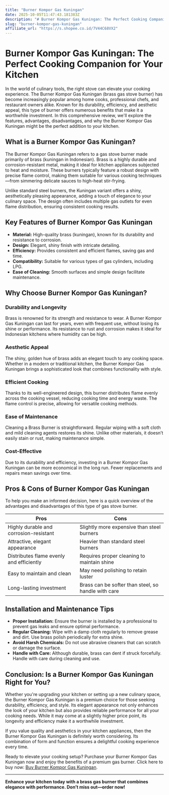 ```yaml
---
title: "Burner Kompor Gas Kuningan"
date: 2025-10-05T11:47:43.181383Z
description: "# Burner Kompor Gas Kuningan: The Perfect Cooking Companion for Your Kitchen..."
slug: "burner-kompor-gas-kuningan"
affiliate_url: "https://s.shopee.co.id/7V44C68VX2"
---
```

# Burner Kompor Gas Kuningan: The Perfect Cooking Companion for Your Kitchen

In the world of culinary tools, the right stove can elevate your cooking experience. The Burner Kompor Gas Kuningan (brass gas stove burner) has become increasingly popular among home cooks, professional chefs, and restaurant owners alike. Known for its durability, efficiency, and aesthetic appeal, this type of burner offers numerous benefits that make it a worthwhile investment. In this comprehensive review, we'll explore the features, advantages, disadvantages, and why the Burner Kompor Gas Kuningan might be the perfect addition to your kitchen.

## What is a Burner Kompor Gas Kuningan?

The Burner Kompor Gas Kuningan refers to a gas stove burner made primarily of brass (kuningan in Indonesian). Brass is a highly durable and corrosion-resistant metal, making it ideal for kitchen appliances subjected to heat and moisture. These burners typically feature a robust design with precise flame control, making them suitable for various cooking techniques—from simmering delicate sauces to high-heat stir-frying.

Unlike standard steel burners, the Kuningan variant offers a shiny, aesthetically pleasing appearance, adding a touch of elegance to your culinary space. The design often includes multiple gas outlets for even flame distribution, ensuring consistent cooking results.

## Key Features of Burner Kompor Gas Kuningan

- **Material:** High-quality brass (kuningan), known for its durability and resistance to corrosion.
- **Design:** Elegant, shiny finish with intricate detailing.
- **Efficiency:** Provides consistent and efficient flames, saving gas and time.
- **Compatibility:** Suitable for various types of gas cylinders, including LPG.
- **Ease of Cleaning:** Smooth surfaces and simple design facilitate maintenance.

## Why Choose Burner Kompor Gas Kuningan?

### Durability and Longevity

Brass is renowned for its strength and resistance to wear. A Burner Kompor Gas Kuningan can last for years, even with frequent use, without losing its shine or performance. Its resistance to rust and corrosion makes it ideal for Indonesian kitchens where humidity can be high.

### Aesthetic Appeal

The shiny, golden hue of brass adds an elegant touch to any cooking space. Whether in a modern or traditional kitchen, the Burner Kompor Gas Kuningan brings a sophisticated look that combines functionality with style.

### Efficient Cooking

Thanks to its well-engineered design, this burner distributes flame evenly across the cooking vessel, reducing cooking time and energy waste. The flame control is precise, allowing for versatile cooking methods.

### Ease of Maintenance

Cleaning a Brass Burner is straightforward. Regular wiping with a soft cloth and mild cleaning agents restores its shine. Unlike other materials, it doesn’t easily stain or rust, making maintenance simple.

### Cost-Effective

Due to its durability and efficiency, investing in a Burner Kompor Gas Kuningan can be more economical in the long run. Fewer replacements and repairs mean savings over time.

## Pros & Cons of Burner Kompor Gas Kuningan

To help you make an informed decision, here is a quick overview of the advantages and disadvantages of this type of gas stove burner.

| Pros                                       | Cons                                   |
|--------------------------------------------|----------------------------------------|
| Highly durable and corrosion-resistant   | Slightly more expensive than steel burners |
| Attractive, elegant appearance            | Heavier than standard steel burners   |
| Distributes flame evenly and efficiently| Requires proper cleaning to maintain shine |
| Easy to maintain and clean               | May need polishing to retain luster  |
| Long-lasting investment                   | Brass can be softer than steel, so handle with care |

## Installation and Maintenance Tips

- **Proper Installation:** Ensure the burner is installed by a professional to prevent gas leaks and ensure optimal performance.
- **Regular Cleaning:** Wipe with a damp cloth regularly to remove grease and dirt. Use brass polish periodically for extra shine.
- **Avoid Harsh Chemicals:** Do not use abrasive cleaners that can scratch or damage the surface.
- **Handle with Care:** Although durable, brass can dent if struck forcefully. Handle with care during cleaning and use.

## Conclusion: Is a Burner Kompor Gas Kuningan Right for You?

Whether you're upgrading your kitchen or setting up a new culinary space, the Burner Kompor Gas Kuningan is a premium choice for those seeking durability, efficiency, and style. Its elegant appearance not only enhances the look of your kitchen but also provides reliable performance for all your cooking needs. While it may come at a slightly higher price point, its longevity and efficiency make it a worthwhile investment.

If you value quality and aesthetics in your kitchen appliances, then the Burner Kompor Gas Kuningan is definitely worth considering. Its combination of form and function ensures a delightful cooking experience every time.

Ready to elevate your cooking setup? Purchase your Burner Kompor Gas Kuningan now and enjoy the benefits of a premium gas burner. Click here to buy now: [Buy Burner Kompor Gas Kuningan](https://s.shopee.co.id/7V44C68VX2).

---

**Enhance your kitchen today with a brass gas burner that combines elegance with performance. Don’t miss out—order now!**